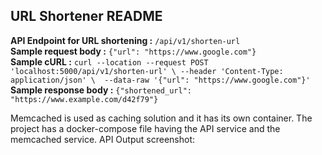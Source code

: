## URL Shortener README


**API Endpoint for URL shortening :** `/api/v1/shorten-url` <br/>
**Sample request body :** `{"url": "https://www.google.com"}` <br/>
**Sample cURL :** `curl --location --request POST 'localhost:5000/api/v1/shorten-url' \ --header 'Content-Type: application/json' \  --data-raw '{"url": "https://www.google.com"}'` <br/>
**Sample response body :** `{"shortened_url": "https://www.example.com/d42f79"}`


Memcached is used as caching solution and it has its own container.
The project has a docker-compose file having the API service and the memcached service.
API Output screenshot: <br/>

